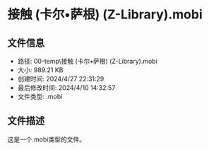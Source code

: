 ﻿# 接触 (卡尔•萨根) (Z-Library).mobi

## 文件信息
- 路径: 00-temp\接触 (卡尔•萨根) (Z-Library).mobi
- 大小: 989.21 KB
- 创建时间: 2024/4/27 22:31:29
- 最后修改时间: 2024/4/10 14:32:57
- 文件类型: .mobi

## 文件描述
这是一个.mobi类型的文件。

